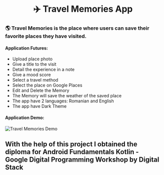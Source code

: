 <h1 align="center">✈️ Travel Memories App</h1>

<h3 align="left"> 🌎 Travel Memories is the place where users can save their favorite places they have visited.</h3>

<h4 align="left">Application Futures:</h4>

- Upload place photo
- Give a title to the visit
- Detail the experience in a note
- Give a mood score
- Select a travel method
- Select the place on Google Places
- Edit and Delete the Memory
- The Memory will save the weather of the saved place
- The app have 2 languages: Romanian and English
- The app have Dark Theme

<h4 align="left">Application Demo:</h4>

![Travel Memories Demo](Travel%20App%20Demo.gif)


<h2 align="left">With the help of this project I obtained the diploma for Android Fundamentals Kotlin - Google Digital Programming Workshop by Digital Stack</h2>
